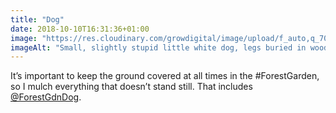 ```yaml
---
title: "Dog"
date: 2018-10-10T16:31:36+01:00
image: "https://res.cloudinary.com/growdigital/image/upload/f_auto,q_70,w_736/v1544361211/ron-31352130728.jpg"
imageAlt: "Small, slightly stupid little white dog, legs buried in wood chip"
---
```


It’s important to keep the ground covered at all times in the #ForestGarden, so I mulch everything that doesn’t stand still. That includes [@ForestGdnDog](https://twitter.com/forestgdndog).
